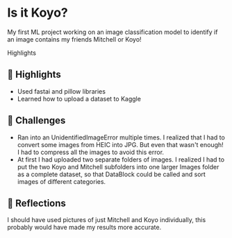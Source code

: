 # Is it Koyo? 
My first ML project working on an image classification model to identify if an image contains my friends Mitchell or Koyo! 

Highlights 

## 🌟 Highlights
- Used fastai and pillow libraries
- Learned how to upload a dataset to Kaggle 

## 🌟 Challenges 
- Ran into an UnidentifiedImageError multiple times. I realized that I had to convert some images from HEIC into JPG. But even that wasn't enough! I had to compress all the images to avoid this error.
- At first I had uploaded two separate folders of images. I realized I had to put the two Koyo and Mitchell subfolders into one larger Images folder as a complete dataset, so that DataBlock could be called and sort images of different categories.

## 🌟 Reflections 
I should have used pictures of just Mitchell and Koyo individually, this probably would have made my results more accurate. 
